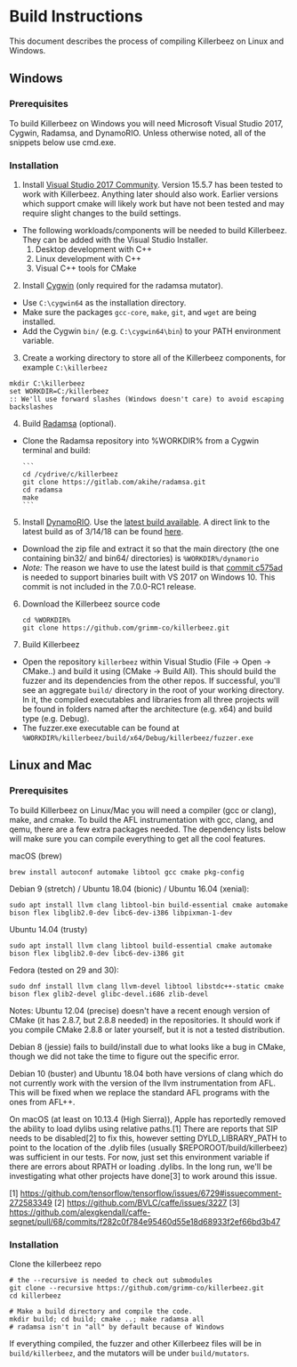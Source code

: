# Build Instructions

This document describes the process of compiling Killerbeez on Linux and
Windows.

## Windows

### Prerequisites

To build Killerbeez on Windows you will need Microsoft Visual Studio 2017,
Cygwin, Radamsa, and DynamoRIO. Unless otherwise noted, all of the snippets
below use cmd.exe.

### Installation
1. Install [Visual Studio 2017
Community](https://www.visualstudio.com/downloads/). Version 15.5.7 has
been tested to work with Killerbeez. Anything later should also work.
Earlier versions which support cmake will likely work but have not been
tested and may require slight changes to the build settings.
  + The following workloads/components will be needed to build Killerbeez.
They can be added with the Visual Studio Installer.
      1. Desktop development with C++
      2. Linux development with C++
      3. Visual C++ tools for CMake

2. Install [Cygwin](https://cygwin.com/install.html) (only required for
the radamsa mutator).
  + Use `C:\cygwin64` as the installation directory.
  + Make sure the packages `gcc-core`, `make`, `git`, and `wget` are being
installed.
  + Add the Cygwin `bin/` (e.g. `C:\cygwin64\bin`) to your PATH environment
variable.

3. Create a working directory to store all of the Killerbeez components,
for example `C:\killerbeez`

```
mkdir C:\killerbeez
set WORKDIR=C:/killerbeez
:: We'll use forward slashes (Windows doesn't care) to avoid escaping backslashes
```

4. Build [Radamsa](https://gitlab.com/akihe/radamsa) (optional).
  + Clone the Radamsa repository into %WORKDIR% from a Cygwin terminal and
build:

        ```
        cd /cydrive/c/killerbeez
        git clone https://gitlab.com/akihe/radamsa.git
        cd radamsa
        make
        ```

5. Install [DynamoRIO](http://dynamorio.org/). Use the [latest build
available](https://console.cloud.google.com/storage/browser/chromium-dynamorio/builds).
A direct link to the latest build as of 3/14/18 can be found
[here](https://storage.googleapis.com/chromium-dynamorio/builds/DynamoRIO-Windows-6.2.17295-0xa77808f.zip).
  + Download the zip file and extract it so that the main directory (the
one containing bin32/ and bin64/ directories) is `%WORKDIR%/dynamorio`
  + *Note:* The reason we have to use the latest build is that [commit
c575ad](https://github.com/DynamoRIO/dynamorio/commit/c575ad16f8943eb6946e8c875eb248d948390537)
is needed to support binaries built with VS 2017 on Windows 10. This commit
is not included in the 7.0.0-RC1 release.

6. Download the Killerbeez source code

    ```
    cd %WORKDIR%
    git clone https://github.com/grimm-co/killerbeez.git
    ```

7. Build Killerbeez
  + Open the repository `killerbeez` within Visual Studio (File -> Open ->
CMake..) and build it using (CMake -> Build All).  This should build the
fuzzer and its dependencies from the other repos.  If successful, you'll
see an aggregate `build/` directory in the root of your working directory.
In it, the compiled executables and libraries from all three projects will
be found in folders named after the architecture (e.g. x64) and build type
(e.g. Debug).
  + The fuzzer.exe executable can be found at
`%WORKDIR%/killerbeez/build/x64/Debug/killerbeez/fuzzer.exe`

## Linux and Mac

### Prerequisites

To build Killerbeez on Linux/Mac you will need a compiler (gcc or clang), make,
and cmake.  To build the AFL instrumentation with gcc, clang, and qemu, there
are a few extra packages needed.  The dependency lists below will make sure
you can compile everything to get all the cool features.

macOS (brew)
```
brew install autoconf automake libtool gcc cmake pkg-config
```

Debian 9 (stretch) / Ubuntu 18.04 (bionic) / Ubuntu 16.04 (xenial):
```
sudo apt install llvm clang libtool-bin build-essential cmake automake bison flex libglib2.0-dev libc6-dev-i386 libpixman-1-dev
```

Ubuntu 14.04 (trusty)
```
sudo apt install llvm clang libtool build-essential cmake automake bison flex libglib2.0-dev libc6-dev-i386 git
```

Fedora (tested on 29 and 30):
```
sudo dnf install llvm clang llvm-devel libtool libstdc++-static cmake bison flex glib2-devel glibc-devel.i686 zlib-devel
```

Notes:
Ubuntu 12.04 (precise) doesn't have a recent enough version of CMake (it
has 2.8.7, but 2.8.8 needed) in the repositories.  It should work if you compile
CMake 2.8.8 or later yourself, but it is not a tested distribution.

Debian 8 (jessie) fails to build/install due to what looks like a bug in
CMake, though we did not take the time to figure out the specific error.

Debian 10 (buster) and Ubuntu 18.04 both have versions of clang which do not
currently work with the version of the llvm instrumentation from AFL.  This
will be fixed when we replace the standard AFL programs with the ones from
AFL++.

On macOS (at least on 10.13.4 (High Sierra)), Apple has reportedly removed the
ability to load dylibs using relative paths.[1]  There are reports that SIP
needs to be disabled[2] to fix this, however setting DYLD_LIBRARY_PATH to
point to the location of the .dylib files (usually $REPOROOT/build/killerbeez)
was sufficient in our tests.  For now, just set this environment variable if
there are errors about RPATH or loading .dylibs.  In the long run, we'll be
investigating what other projects have done[3] to work around this issue.

[1] https://github.com/tensorflow/tensorflow/issues/6729#issuecomment-272583349
[2] https://github.com/BVLC/caffe/issues/3227
[3] https://github.com/alexgkendall/caffe-segnet/pull/68/commits/f282c0f784e95460d55e18d68933f2ef66bd3b47

### Installation

Clone the killerbeez repo

```
# the --recursive is needed to check out submodules
git clone --recursive https://github.com/grimm-co/killerbeez.git
cd killerbeez

# Make a build directory and compile the code.
mkdir build; cd build; cmake ..; make radamsa all
# radamsa isn't in "all" by default because of Windows
```

If everything compiled, the fuzzer and other Killerbeez
files will be in `build/killerbeez`, and the mutators will be 
under `build/mutators`.

